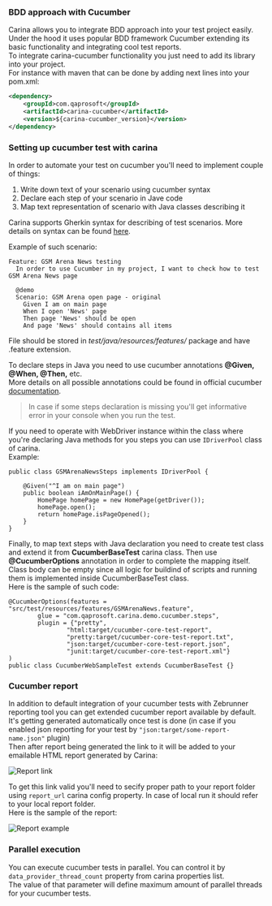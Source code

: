 ### BDD approach with Cucumber

Carina allows you to integrate BDD approach into your test project easily.   
Under the hood it uses popular BDD framework Cucumber extending its basic functionality and integrating cool test reports.   
To integrate carina-cucumber functionality you just need to add its library into your project.   
For instance with maven that can be done by adding next lines into your pom.xml:
```xml
<dependency>
    <groupId>com.qaprosoft</groupId>
    <artifactId>carina-cucumber</artifactId>
    <version>${carina-cucumber_version}</version>
</dependency>
```

### Setting up cucumber test with carina

In order to automate your test on cucumber you'll need to implement couple of things:

1. Write down text of your scenario using cucumber syntax
2. Declare each step of your scenario in Jave сode
3. Map text representation of scenario with Java classes describing it

Carina supports Gherkin syntax for describing of test scenarios. More details on syntax can be found [here](https://cucumber.io/docs/gherkin/reference/).

Example of such scenario:
```
Feature: GSM Arena News testing
  In order to use Cucumber in my project, I want to check how to test GSM Arena News page

  @demo
  Scenario: GSM Arena open page - original
    Given I am on main page
    When I open 'News' page
    Then page 'News' should be open
    And page 'News' should contains all items
```
File should be stored in _test/java/resources/features/_ package and have .feature extension.

To declare steps in Java you need to use cucumber annotations **@Given, @When, @Then,** etc.   
More details on all possible annotations could be found in official cucumber [documentation](https://cucumber.io/docs/cucumber/).   
>In case if some steps declaration is missing you'll get informative error in your console when you run the test.   

If you need to operate with WebDriver instance within the class where you're declaring Java methods for you steps you can use `IDriverPool` class of carina.   
Example:
```
public class GSMArenaNewsSteps implements IDriverPool {
    
    @Given("^I am on main page")
    public boolean iAmOnMainPage() {
        HomePage homePage = new HomePage(getDriver());
        homePage.open();
        return homePage.isPageOpened();
    }
}
```

Finally, to map text steps with Java declaration you need to create test class and extend it from **CucumberBaseTest** carina class.
Then use **@CucumberOptions** annotation in order to complete the mapping itself.
Class body can be empty since all logic for buildind of scripts and running them is implemented inside CucumberBaseTest class.   
Here is the sample of such code:
```
@CucumberOptions(features = "src/test/resources/features/GSMArenaNews.feature", 
        glue = "com.qaprosoft.carina.demo.cucumber.steps",
        plugin = {"pretty",
                "html:target/cucumber-core-test-report",
                "pretty:target/cucumber-core-test-report.txt",
                "json:target/cucumber-core-test-report.json",
                "junit:target/cucumber-core-test-report.xml"}
)
public class CucumberWebSampleTest extends CucumberBaseTest {}
```

### Cucumber report

In addition to default integration of your cucumber tests with Zebrunner reporting tool you can get extended cucumber report available by default.
It's getting generated automatically once test is done (in case if you enabled json reporting for your test by `"json:target/some-report-name.json"` plugin)   
Then after report being generated the link to it will be added to your emailable HTML report generated by Carina:
   
![Report link](../img/cucumber/ReportLink.png)   

To get this link valid you'll need to secify proper path to your report folder using `report_url` carina  config property. In case of local run it should refer to your local report folder.   
Here is the sample of the report:

![Report example](../img/cucumber/ReportExample.png)

### Parallel execution

You can execute cucumber tests in parallel. You can control it by `data_provider_thread_count` property from carina properties list.   
The value of that parameter will define maximum amount of parallel threads for your cucumber tests.
